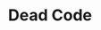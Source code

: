 ---
title: "Dead Code"
permalink: /code-smells/dispensables/dead-code/
last_modified_at: 2020-07-16
---